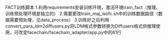  FACT训练脚本
 1.利用requirements安装训练环境，激活环境train_fact（推理、训练预处理环境是独立的）
 2.需要更改train_maj_wofc.sh中的训练数据路径（数据需要预处理，见data_process）
 3.训练好之后利用convert_para_ldm2diffusers.py将LDM格式参数转换为Diffusers格式供推理使用，可改变facechain/facechain_adapter/app.py中的61行